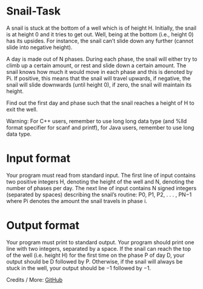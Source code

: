 # Snail-Task
A snail is stuck at the bottom of a well which is of height H. Initially, the snail is at height 0
and it tries to get out. Well, being at the bottom (i.e., height 0) has its upsides. For instance, the
snail can’t slide down any further (cannot slide into negative height).

A day is made out of N phases. During each phase, the snail will either try to climb up a
certain amount, or rest and slide down a certain amount. The snail knows how much it would
move in each phase and this is denoted by Pi. If positive, this means that the snail will travel
upwards, if negative, the snail will slide downwards (until height 0), if zero, the snail will maintain its height.

Find out the first day and phase such that the snail reaches a height of H to exit the well.

Warning: For C++ users, remember to use long long data type (and %lld format specifier for scanf and printf), for Java users, remember to use long data type.

# Input format
Your program must read from standard input.
The first line of input contains two positive integers H, denoting the height of the well and
N, denoting the number of phases per day.
The next line of input contains N signed integers (separated by spaces) describing the snail’s
routine: P0, P1, P2, . . . , PN−1 where Pi denotes the amount the snail travels in phase i.

# Output format
Your program must print to standard output.
Your program should print one line with two integers, separated by a space.
If the snail can reach the top of the well (i.e. height H) for the first time on the phase P of
day D, your output should be D followed by P.
Otherwise, if the snail will always be stuck in the well, your output should be −1 followed
by −1.

Credits / More: [GitHub](https://github.com/ranaldmiao/sg_noi_archive)
